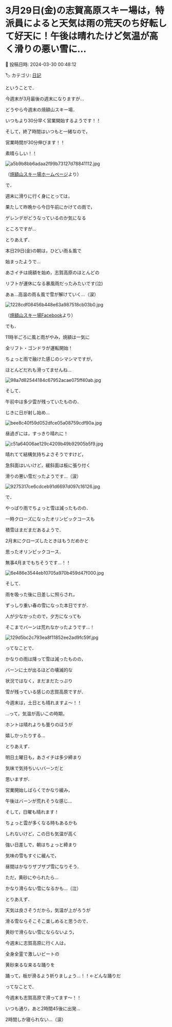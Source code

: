 # 3月29日(金)の志賀高原スキー場は，特派員によると天気は雨の荒天のち好転して好天に！午後は晴れたけど気温が高く滑りの悪い雪に…

📅 投稿日時: 2024-03-30 00:48:12

🏷️ カテゴリ: [日記](cc4b5682fb7b8b144980957a978653fb0.md)

ということで．


今週末が3月最後の週末になりますが…





どうやら今週末の焼額山スキー場．


いつもより30分早く営業開始するようです！！


そして，終了時間はいつもと一緒なので，


営業時間が30分伸びます！！


素晴らしい！！







![a5b9b8bb6adaa2f99b73127d78841112.jpg](images/a5b9b8bb6adaa2f99b73127d78841112.jpg)




（[焼額山スキー場ホームページ](https://www.princehotels.co.jp/ski/shiga/winter/)より）





で．


週末に滑りに行く身にとっては，


果たして昨晩から今日午前にかけての雨で，


ゲレンデがどうなっているのか気になる


ところですが…





とりあえず．


本日29日(金)の朝は，ひどい雨＆風で


始まったようで…


あさイチは焼額を始め，志賀高原のほとんどの


リフトが運休になる暴風雨だったみたいです(泣)


あぁ…高温の雨＆風で雪が解けていく…（涙）







![1228cdf08456b448e63a987518cb03b0.jpg](images/1228cdf08456b448e63a987518cb03b0.jpg)




（[焼額山スキー場Facebook](https://www.facebook.com/yakebitaiyama/posts/pfbid02FWo1NX2J6QZS6ndbJAX8sLfKUpaFdYzCUsvGBazb3RNZ72cwWBhkzeyAhokK3ArDl)より）





でも．


11時半ごろに風と雨がやみ，焼額は一気に


全リフト・ゴンドラが運転開始！


ちょっと雨で融けた感じのシマシマですが，


ほとんどだれも滑ってませんね…




![98a7d82544184c67952acae075ff40ab.jpg](images/98a7d82544184c67952acae075ff40ab.jpg)







そして．


午前中は多少雲が残っていたものの．


じきに日が射し始め…




![bee8c40f59d052dfce05a08759cdf90a.jpg](images/bee8c40f59d052dfce05a08759cdf90a.jpg)







昼過ぎには，すっきり晴れに！




![c51a64006ae129c4209b49b92905b5f9.jpg](images/c51a64006ae129c4209b49b92905b5f9.jpg)







晴れてて結構気持ちよさそうですけど，


急斜面はいいけど，緩斜面は板に張り付く


滑りの悪い雪だったようです…（涙）




![9275317ce6cdceb91d6697d097c16126.jpg](images/9275317ce6cdceb91d6697d097c16126.jpg)







で．


やっぱり雨でちょっと雪は減ったものの．


一時クローズになったオリンピックコースも


積雪はまだまだあるようで．


2月末にクローズしたときはもうだめかと


思ったオリンピックコース．


無事4月までもちそうです…！！




![6e486e3544eb10705a970b459d47f000.jpg](images/6e486e3544eb10705a970b459d47f000.jpg)







そして．


雨を吸った後に日差しに照らされ，


ずっしり重い春の雪になった本日ですが．


人が少なかったので，夕方になっても


そこまでバーンは荒れなかったようです…！




![129d5bc2c793ea8f11852ee2ad9fc59f.jpg](images/129d5bc2c793ea8f11852ee2ad9fc59f.jpg)







ってなことで．


かなりの雨は降って雪は減ったものの，


バーンに土が出るほどの壊滅的な


状況ではなく，まだまだたっぷり


雪が残っている感じの志賀高原ですが．





今週末は，土日とも晴れますよ～！！





…って，気温が高いこの時期，


ホントは晴れよりも曇りのほうが


嬉しかったりする…





とりあえず．


明日土曜日も，あさイチは多少締まり


気味で気持ちいいバーンだと


思いますが．


営業開始しばらくでかなり緩み，


午後はバーンが荒れそうな感じ…





そして，日曜も晴れます！


ちょっと雲が多くなる時もあるかも


しれないけど，この日も気温が高く


強い日差しで，朝はちょっと締まり


気味の雪もすぐに緩んで，


昼間はかなりザブザブ雪になりそう．





ただ，黄砂にやられたら…


かなり滑らない雪になるかも…（泣）





とりあえず．


天気は良さそうだから，気温が上がろうが


滑る雪ならそこそこ楽しめると思うので．





黄砂で滑らない雪にならないよう，


今週末に志賀高原に行く人は，


全身全霊で激しいビートの


黄砂来るな来るな踊りを


踊って，板が滑るよう祈りましょう…！！←どんな踊りだ





ってなことで．


今週末も志賀高原で滑ってます～！！





いつも通り，あと2時間45後に出発…


2時間しか寝られない…（涙）
